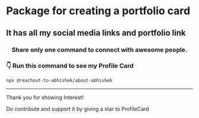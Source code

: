 # Package for creating a portfolio card

## It has all my social media links and portfolio link


<h3 align="center">Share only one command to connect with awesome people.</h3>

### <strong>👇 Run this command to see my Profile Card</strong>

```bash
npx @reachout-to-abhishek/about-abhishek
```

***
Thank you for showing Interest! 

Do contribute and support it by giving a star to ProfileCard
